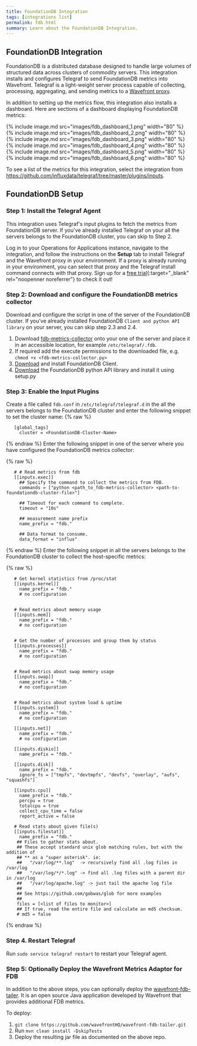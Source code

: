 ```yaml
---
title: FoundationDB Integration
tags: [integrations list]
permalink: fdb.html
summary: Learn about the FoundationDB Integration.
---
```

## FoundationDB Integration

FoundationDB is a distributed database designed to handle large volumes of structured data across clusters of commodity servers. This integration installs and configures Telegraf to send FoundationDB metrics into Wavefront. Telegraf is a light-weight server process capable of collecting, processing, aggregating, and sending metrics to a [Wavefront proxy](https://docs.wavefront.com/proxies.html).

In addition to setting up the metrics flow, this integration also installs a dashboard. Here are sections of a dashboard displaying FoundationDB metrics:

{% include image.md src="images/fdb_dashboard_1.png" width="80" %}
{% include image.md src="images/fdb_dashboard_2.png" width="80" %}
{% include image.md src="images/fdb_dashboard_3.png" width="80" %}
{% include image.md src="images/fdb_dashboard_4.png" width="80" %}
{% include image.md src="images/fdb_dashboard_5.png" width="80" %}
{% include image.md src="images/fdb_dashboard_6.png" width="80" %}

To see a list of the metrics for this integration, select the integration from <https://github.com/influxdata/telegraf/tree/master/plugins/inputs>.
## FoundationDB Setup



### Step 1: Install the Telegraf Agent
This integration uses Telegraf's input plugins to fetch the metrics from FoundationDB server.
If you've already installed Telegraf on your all the servers belongs to the FoundationDB cluster, you can skip to Step 2.

Log in to your Operations for Applications instance, navigate to the integration, and follow the instructions on the **Setup** tab to install Telegraf and the Wavefront proxy in your environment. If a proxy is already running in your environment, you can select that proxy and the Telegraf install command connects with that proxy. Sign up for a [free trial](https://tanzu.vmware.com/observability-trial){:target="_blank" rel="noopenner noreferrer"} to check it out!

### Step 2: Download and configure the FoundationDB metrics collector
Download and configure the script in one of the server of the FoundationDB cluster.
If you've already installed FoundationDB `Client and python API library` on your server, you can skip step 2.3 and 2.4.

1. Download [fdb-metrics-collector](https://raw.githubusercontent.com/wavefrontHQ/integrations/master/fdb/fdb-metrics-collector.py) onto your one of the server and place it in an accessible location, for example `/etc/telegraf/.fdb`.
2. If required add the execute permissions to the downloaded file, e.g. `chmod +x <fdb-metrics-collector.py>`
3. [Download](https://apple.github.io/foundationdb/downloads.html) and install FoundationDB Client.
4. [Download](https://apple.github.io/foundationdb/downloads.html) the FoundationDB python API library and install it using setup.py

### Step 3: Enable the Input Plugins

Create a file called `fdb.conf` in `/etc/telegraf/telegraf.d` in the all the servers belongs to the FoundationDB cluster and
enter the following snippet to set the cluster name:{% raw %}
   ```
      [global_tags]
        cluster = <FoundationDB-Cluster-Name>
   ```
{% endraw %}
Enter the following snippet in one of the server where you have configured the FoundationDB metrics collector:
{% raw %}
   ```
      # # Read metrics from fdb
      [[inputs.exec]]
        ## Specify the command to collect the metrics from FDB.
        commands = ["python <path_to_fdb-metrics-collector> <path-to-foundationdb-cluster-file>"]

        ## Timeout for each command to complete.
        timeout = "10s"

        ## measurement name prefix
        name_prefix = "fdb."

        ## Data format to consume.
        data_format = "influx"
   ```
{% endraw %}
Enter the following snippet in all the servers belongs to the FoundationDB cluster to collect the host-specific metrics:
{% raw %}
   ```
      # Get kernel statistics from /proc/stat
      [[inputs.kernel]]
        name_prefix = "fdb."
        # no configuration


      # Read metrics about memory usage
      [[inputs.mem]]
        name_prefix = "fdb."
        # no configuration


      # Get the number of processes and group them by status
      [[inputs.processes]]
        name_prefix = "fdb."
        # no configuration


      # Read metrics about swap memory usage
      [[inputs.swap]]
        name_prefix = "fdb."
        # no configuration


      # Read metrics about system load & uptime
      [[inputs.system]]
        name_prefix = "fdb."
        # no configuration

      [[inputs.net]]
        name_prefix = "fdb."
        # no configuration

      [[inputs.diskio]]
        name_prefix = "fdb."

      [[inputs.disk]]
        name_prefix = "fdb."
        ignore_fs = ["tmpfs", "devtmpfs", "devfs", "overlay", "aufs", "squashfs"]

      [[inputs.cpu]]
        name_prefix = "fdb."
        percpu = true
        totalcpu = true
        collect_cpu_time = false
        report_active = false

      # Read stats about given file(s)
      [[inputs.filestat]]
        name_prefix = "fdb."
       ## Files to gather stats about.
       ## These accept standard unix glob matching rules, but with the addition of
       ## ** as a "super asterisk". ie:
       ##   "/var/log/**.log"  -> recursively find all .log files in /var/log
       ##   "/var/log/*/*.log" -> find all .log files with a parent dir in /var/log
       ##   "/var/log/apache.log" -> just tail the apache log file
       ##
       ## See https://github.com/gobwas/glob for more examples
       ##
       files = [<list of files to monitor>]
       ## If true, read the entire file and calculate an md5 checksum.
       # md5 = false
   ```
{% endraw %}

### Step 4. Restart Telegraf

Run `sudo service telegraf restart` to restart your Telegraf agent.

### Step 5: Optionally Deploy the Wavefront Metrics Adaptor for FDB
In addition to the above steps, you can optionally deploy the [wavefront-fdb-tailer](https://github.com/wavefrontHQ/wavefront-fdb-tailer). It is an open source Java application developed by Wavefront that provides additional FDB metrics.

To deploy:
1. `git clone https://github.com/wavefrontHQ/wavefront-fdb-tailer.git`
2. Run `mvn clean install -DskipTests`
3. Deploy the resulting jar file as documented on the above repo.



